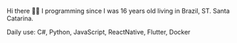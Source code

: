 Hi there 👋👋
I programming since I was 16 years old living in Brazil, ST. Santa Catarina.

Daily use:
C#, Python, JavaScript, ReactNative, Flutter, Docker
